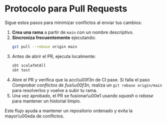 # Protocolo para Pull Requests

Sigue estos pasos para minimizar conflictos al enviar tus cambios:

1. **Crea una rama** a partir de `main` con un nombre descriptivo.
2. **Sincroniza frecuentemente** ejecutando:
   ```bash
   git pull --rebase origin main
   ```
3. Antes de abrir el PR, ejecuta localmente:
   ```bash
   sbt scalafmtAll
   sbt test
   ```
4. Abre el PR y verifica que la acci\u00f3n de CI pase. Si falla el paso *Comprobar conflictos de fusi\u00f3n*, realiza un `git rebase origin/main` para resolverlos y vuelve a subir tu rama.
5. Una vez aprobado, el PR se fusionar\u00e1 usando *squash* o *rebase* para mantener un historial limpio.

Este flujo ayuda a mantener un repositorio ordenado y evita la mayor\u00eda de conflictos.